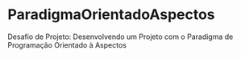 # ParadigmaOrientadoAspectos
Desafio de Projeto: Desenvolvendo um Projeto com o Paradigma de Programação Orientado à Aspectos
